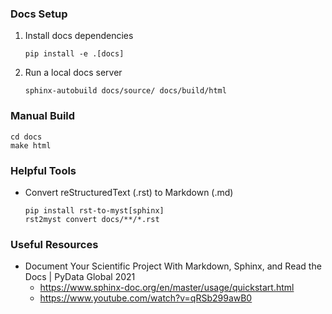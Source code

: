 ### Docs Setup

1) Install docs dependencies
    ```
    pip install -e .[docs]
    ```

2) Run a local docs server
   ```
   sphinx-autobuild docs/source/ docs/build/html
   ```

### Manual Build

```
cd docs
make html
```

### Helpful Tools

* Convert reStructuredText (.rst) to Markdown (.md)
    ```
    pip install rst-to-myst[sphinx]
    rst2myst convert docs/**/*.rst
    ```

### Useful Resources

* Document Your Scientific Project With Markdown, Sphinx, and Read the Docs | PyData Global 2021
  * https://www.sphinx-doc.org/en/master/usage/quickstart.html
  * https://www.youtube.com/watch?v=qRSb299awB0